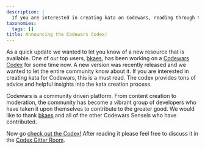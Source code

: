 ```yaml
---
description: |
  If you are interested in creating kata on Codewars, reading through this set of advice and rules will be a great way to get started.
taxonomies:
  tags: []
title: Announcing the Codewars Codex!
---
```


As a quick update we wanted to let you know of a new resource that is available. One of our top users, [bkaes](http://codewars.com/users/bkaes), has been working on a [Codewars Codex](http://bkaestner.github.io/codewars-rules/) for some time now. A new version was recently released and we wanted to let the entire community know about it. If you are interested in creating kata for Codewars, this is a must read. The codex provides tons of advice and helpful insights into the kata creation process. 

Codewars is a community driven platform. From content creation to moderation, the community has become a vibrant group of developers who have taken it upon themselves to contribute to the greater good. We would like to thank [bkaes](http://codewars.com/users/bkaes) and all of the other Codewars Senseis who have contributed. 


Now go [check out the Codex!](http://bkaestner.github.io/codewars-rules/) After reading it please feel free to discuss it in the [Codex Gitter Room](https://gitter.im/bkaestner/codewars-rules).
